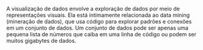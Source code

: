 A visualização de dados envolve a exploração de dados
por meio de representações visuais. Ela está intimamente
relacionada ao data mining (mineração de dados), que
usa código para explorar padrões e conexões em um
conjunto de dados. Um conjunto de dados pode ser
apenas uma pequena lista de números que caiba em uma
linha de código ou podem ser muitos gigabytes de dados.